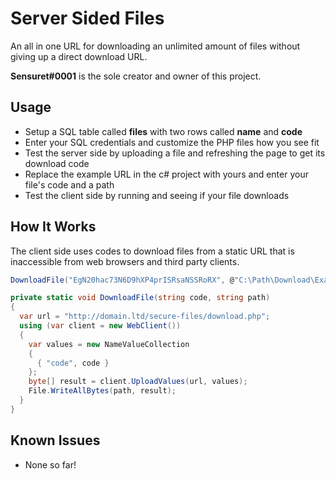 # Server Sided Files

An all in one URL for downloading an unlimited amount of files without giving up a direct download URL.

**Sensuret#0001** is the sole creator and owner of this project.

## Usage

- Setup a SQL table called **files** with two rows called **name** and **code**
- Enter your SQL credentials and customize the PHP files how you see fit
- Test the server side by uploading a file and refreshing the page to get its download code
- Replace the example URL in the c# project with yours and enter your file's code and a path
- Test the client side by running and seeing if your file downloads

## How It Works

The client side uses codes to download files from a static URL that is inaccessible from web browsers and third party clients.
```cs
DownloadFile("EgN20hac73N6D9hXP4prISRsaNSSRoRX", @"C:\Path\Download\Example.exe");

private static void DownloadFile(string code, string path)
{
  var url = "http://domain.ltd/secure-files/download.php";
  using (var client = new WebClient())
  {
    var values = new NameValueCollection  
    {
      { "code", code }
    };
    byte[] result = client.UploadValues(url, values);
    File.WriteAllBytes(path, result);
  }
}
```

## Known Issues

- None so far!
